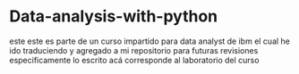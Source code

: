 # Data-analysis-with-python

este este es parte de un curso impartido para data analyst de ibm el cual he ido traduciendo y agregado a mi repositorio para futuras revisiones
especificamente lo escrito acá corresponde al laboratorio del curso
